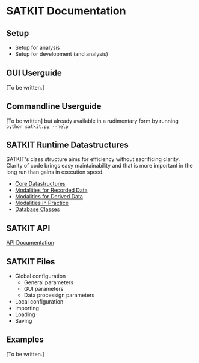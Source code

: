 # SATKIT Documentation

## Setup

- Setup for analysis
- Setup for development (and analysis)

## GUI Userguide

[To be written.]

## Commandline Userguide

[To be written] but already available in a rudimentary form by running
`python satkit.py --help`

## SATKIT Runtime Datastructures

SATKIT's class structure aims for efficiency without sacrificing clarity. Clarity of code brings easy maintainability and that is more important in the long run than gains in execution speed.

- [Core Datastructures](CoreDatastructures.markdown)
- [Modalities for Recorded Data](ModalitiesforRecordedData.markdown)
- [Modalities for Derived Data](ModalitiesforDerivedData.markdown)
- [Modalities in Practice](ModalitiesinPractice.markdown)
- [Database Classes](DatabaseClasses.markdown)

## SATKIT API

[API Documentation](docs/index.html)

## SATKIT Files

- Global configuration
  - General parameters
  - GUI parameters
  - Data processign parameters
- Local configuration
- Importing
- Loading
- Saving

## Examples

[To be written.]
